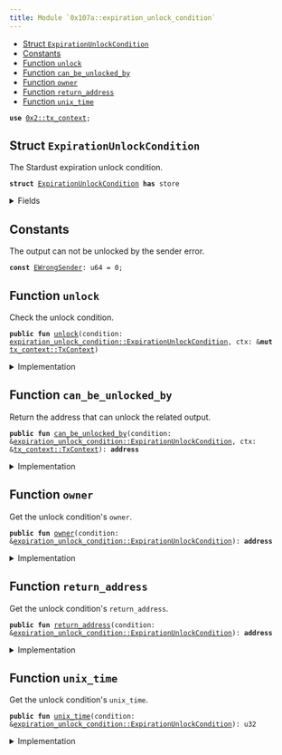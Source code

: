 ```yaml
---
title: Module `0x107a::expiration_unlock_condition`
---
```




-  [Struct `ExpirationUnlockCondition`](#0x107a_expiration_unlock_condition_ExpirationUnlockCondition)
-  [Constants](#@Constants_0)
-  [Function `unlock`](#0x107a_expiration_unlock_condition_unlock)
-  [Function `can_be_unlocked_by`](#0x107a_expiration_unlock_condition_can_be_unlocked_by)
-  [Function `owner`](#0x107a_expiration_unlock_condition_owner)
-  [Function `return_address`](#0x107a_expiration_unlock_condition_return_address)
-  [Function `unix_time`](#0x107a_expiration_unlock_condition_unix_time)


<pre><code><b>use</b> <a href="../iota-framework/tx_context.md#0x2_tx_context">0x2::tx_context</a>;
</code></pre>



<a name="0x107a_expiration_unlock_condition_ExpirationUnlockCondition"></a>

## Struct `ExpirationUnlockCondition`

The Stardust expiration unlock condition.


<pre><code><b>struct</b> <a href="expiration_unlock_condition.md#0x107a_expiration_unlock_condition_ExpirationUnlockCondition">ExpirationUnlockCondition</a> <b>has</b> store
</code></pre>



<details>
<summary>Fields</summary>


<dl>
<dt>
<code>owner: <b>address</b></code>
</dt>
<dd>
 The address who owns the output before the timestamp has passed.
</dd>
<dt>
<code>return_address: <b>address</b></code>
</dt>
<dd>
 The address that is allowed to spend the locked funds after the timestamp has passed.
</dd>
<dt>
<code>unix_time: u32</code>
</dt>
<dd>
 Before this unix time, Address Unlock Condition is allowed to unlock the output, after that only the address defined in Return Address.
</dd>
</dl>


</details>

<a name="@Constants_0"></a>

## Constants


<a name="0x107a_expiration_unlock_condition_EWrongSender"></a>

The output can not be unlocked by the sender error.


<pre><code><b>const</b> <a href="expiration_unlock_condition.md#0x107a_expiration_unlock_condition_EWrongSender">EWrongSender</a>: u64 = 0;
</code></pre>



<a name="0x107a_expiration_unlock_condition_unlock"></a>

## Function `unlock`

Check the unlock condition.


<pre><code><b>public</b> <b>fun</b> <a href="expiration_unlock_condition.md#0x107a_expiration_unlock_condition_unlock">unlock</a>(condition: <a href="expiration_unlock_condition.md#0x107a_expiration_unlock_condition_ExpirationUnlockCondition">expiration_unlock_condition::ExpirationUnlockCondition</a>, ctx: &<b>mut</b> <a href="../iota-framework/tx_context.md#0x2_tx_context_TxContext">tx_context::TxContext</a>)
</code></pre>



<details>
<summary>Implementation</summary>


<pre><code><b>public</b> <b>fun</b> <a href="expiration_unlock_condition.md#0x107a_expiration_unlock_condition_unlock">unlock</a>(condition: <a href="expiration_unlock_condition.md#0x107a_expiration_unlock_condition_ExpirationUnlockCondition">ExpirationUnlockCondition</a>, ctx: &<b>mut</b> TxContext) {
    <b>let</b> unlock_address = condition.<a href="expiration_unlock_condition.md#0x107a_expiration_unlock_condition_can_be_unlocked_by">can_be_unlocked_by</a>(ctx);

    <b>assert</b>!(unlock_address == ctx.sender(), <a href="expiration_unlock_condition.md#0x107a_expiration_unlock_condition_EWrongSender">EWrongSender</a>);

    <b>let</b> <a href="expiration_unlock_condition.md#0x107a_expiration_unlock_condition_ExpirationUnlockCondition">ExpirationUnlockCondition</a> {
        owner: _,
        return_address: _,
        unix_time: _,
    } = condition;
}
</code></pre>



</details>

<a name="0x107a_expiration_unlock_condition_can_be_unlocked_by"></a>

## Function `can_be_unlocked_by`

Return the address that can unlock the related output.


<pre><code><b>public</b> <b>fun</b> <a href="expiration_unlock_condition.md#0x107a_expiration_unlock_condition_can_be_unlocked_by">can_be_unlocked_by</a>(condition: &<a href="expiration_unlock_condition.md#0x107a_expiration_unlock_condition_ExpirationUnlockCondition">expiration_unlock_condition::ExpirationUnlockCondition</a>, ctx: &<a href="../iota-framework/tx_context.md#0x2_tx_context_TxContext">tx_context::TxContext</a>): <b>address</b>
</code></pre>



<details>
<summary>Implementation</summary>


<pre><code><b>public</b> <b>fun</b> <a href="expiration_unlock_condition.md#0x107a_expiration_unlock_condition_can_be_unlocked_by">can_be_unlocked_by</a>(condition: &<a href="expiration_unlock_condition.md#0x107a_expiration_unlock_condition_ExpirationUnlockCondition">ExpirationUnlockCondition</a>, ctx: &TxContext): <b>address</b> {
    // Unix time in seconds.
    <b>let</b> current_time = ((<a href="../iota-framework/tx_context.md#0x2_tx_context_epoch_timestamp_ms">tx_context::epoch_timestamp_ms</a>(ctx) / 1000) <b>as</b> u32);

    <b>if</b> (condition.<a href="expiration_unlock_condition.md#0x107a_expiration_unlock_condition_unix_time">unix_time</a>() &lt; current_time) {
        condition.<a href="expiration_unlock_condition.md#0x107a_expiration_unlock_condition_return_address">return_address</a>()
    } <b>else</b> {
        condition.<a href="expiration_unlock_condition.md#0x107a_expiration_unlock_condition_owner">owner</a>()
    }
}
</code></pre>



</details>

<a name="0x107a_expiration_unlock_condition_owner"></a>

## Function `owner`

Get the unlock condition's <code>owner</code>.


<pre><code><b>public</b> <b>fun</b> <a href="expiration_unlock_condition.md#0x107a_expiration_unlock_condition_owner">owner</a>(condition: &<a href="expiration_unlock_condition.md#0x107a_expiration_unlock_condition_ExpirationUnlockCondition">expiration_unlock_condition::ExpirationUnlockCondition</a>): <b>address</b>
</code></pre>



<details>
<summary>Implementation</summary>


<pre><code><b>public</b> <b>fun</b> <a href="expiration_unlock_condition.md#0x107a_expiration_unlock_condition_owner">owner</a>(condition: &<a href="expiration_unlock_condition.md#0x107a_expiration_unlock_condition_ExpirationUnlockCondition">ExpirationUnlockCondition</a>): <b>address</b> {
    condition.owner
}
</code></pre>



</details>

<a name="0x107a_expiration_unlock_condition_return_address"></a>

## Function `return_address`

Get the unlock condition's <code>return_address</code>.


<pre><code><b>public</b> <b>fun</b> <a href="expiration_unlock_condition.md#0x107a_expiration_unlock_condition_return_address">return_address</a>(condition: &<a href="expiration_unlock_condition.md#0x107a_expiration_unlock_condition_ExpirationUnlockCondition">expiration_unlock_condition::ExpirationUnlockCondition</a>): <b>address</b>
</code></pre>



<details>
<summary>Implementation</summary>


<pre><code><b>public</b> <b>fun</b> <a href="expiration_unlock_condition.md#0x107a_expiration_unlock_condition_return_address">return_address</a>(condition: &<a href="expiration_unlock_condition.md#0x107a_expiration_unlock_condition_ExpirationUnlockCondition">ExpirationUnlockCondition</a>): <b>address</b> {
    condition.return_address
}
</code></pre>



</details>

<a name="0x107a_expiration_unlock_condition_unix_time"></a>

## Function `unix_time`

Get the unlock condition's <code>unix_time</code>.


<pre><code><b>public</b> <b>fun</b> <a href="expiration_unlock_condition.md#0x107a_expiration_unlock_condition_unix_time">unix_time</a>(condition: &<a href="expiration_unlock_condition.md#0x107a_expiration_unlock_condition_ExpirationUnlockCondition">expiration_unlock_condition::ExpirationUnlockCondition</a>): u32
</code></pre>



<details>
<summary>Implementation</summary>


<pre><code><b>public</b> <b>fun</b> <a href="expiration_unlock_condition.md#0x107a_expiration_unlock_condition_unix_time">unix_time</a>(condition: &<a href="expiration_unlock_condition.md#0x107a_expiration_unlock_condition_ExpirationUnlockCondition">ExpirationUnlockCondition</a>): u32 {
    condition.unix_time
}
</code></pre>



</details>
